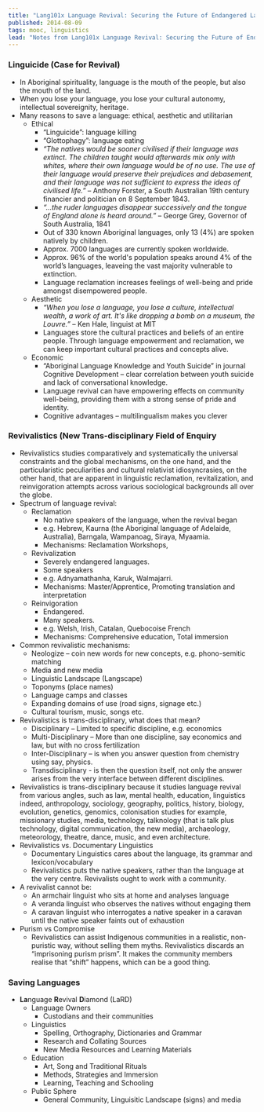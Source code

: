 ```yaml
---
title: "Lang101x Language Revival: Securing the Future of Endangered Languages"
published: 2014-08-09
tags: mooc, linguistics
lead: "Notes from Lang101x Language Revival: Securing the Future of Endangered Languages, a <abbr title=\"Massive Open Online Course\">MOOC</abbr> on <a href=\"https://edx.org\">EdX</a>"
---
```


### Linguicide (Case for Revival)

* In Aboriginal spirituality, language is the mouth of the people, but also the mouth of the land.
* When you lose your language, you lose your cultural autonomy, intellectual sovereignity, heritage.
* Many reasons to save a language: ethical, aesthetic and utilitarian
    - Ethical
        - “Linguicide”: language killing
        - “Glottophagy”: language eating
        - _“The natives would be sooner civilised if their language was extinct. The children taught would afterwards mix only with whites, where their own language would be of no use. The use of their language would preserve their prejudices and debasement, and their language was not sufficient to express the ideas of civilised life.”_ – Anthony Forster, a South Australian 19th century financier and politician on 8 September 1843.
        - _“…the ruder languages disappear successively and the tongue of England alone is heard around.”_ – George Grey, Governor of South Australia, 1841
        - Out of 330 known Aboriginal languages, only 13 (4%) are spoken natively by children.
        - Approx. 7000 languages are currently spoken worldwide.
        - Approx. 96% of the world's population speaks around 4% of the world’s languages, leaveing the vast majority vulnerable to extinction.
        - Language reclamation increases feelings of well-being and pride amongst disempowered people.
    - Aesthetic
        - _“When you lose a language, you lose a culture, intellectual wealth, a work of art. It's like dropping a bomb on a museum, the Louvre.”_ – Ken Hale, linguist at MIT
        - Languages store the cultural practices and beliefs of an entire people. Through language empowerment and reclamation, we can keep important cultural practices and concepts alive.
    - Economic
        - “Aboriginal Language Knowledge and Youth Suicide” in journal Cognitive Development – clear correlation between youth suicide and lack of conversational knowledge.
        - Language revival can have empowering effects on community well-being, providing them with a strong sense of pride and identity.
        - Cognitive advantages – multilingualism makes you clever

### Revivalistics (New Trans-disciplinary Field of Enquiry

* Revivalistics studies comparatively and systematically the universal constraints and the global mechanisms, on the one hand, and the particularistic peculiarities and cultural relativist idiosyncrasies, on the other hand, that are apparent in linguistic reclamation, revitalization, and reinvigoration attempts across various sociological backgrounds all over the globe.
* Spectrum of language revival:
    - Reclamation
        - No native speakers of the language, when the revival began
        - e.g. Hebrew, Kaurna (the Aboriginal language of Adelaide, Australia), Barngala, Wampanoag, Siraya, Myaamia.
        - Mechanisms: Reclamation Workshops,
    - Revivalization
        - Severely endangered languages.
        - Some speakers
        - e.g. Adnyamathanha, Karuk, Walmajarri.
        * Mechanisms: Master/Apprentice, Promoting translation and interpretation
    - Reinvigoration
        * Endangered.
        * Many speakers.
        * e.g. Welsh, Irish, Catalan, Quebocoise French
        - Mechanisms: Comprehensive education, Total immersion
* Common revivalistic mechanisms:
    - Neologize – coin new words for new concepts, e.g. phono-semitic matching
    - Media and new media
    - Linguistic Landscape (Langscape)
    - Toponyms (place names)
    - Language camps and classes
    - Expanding domains of use (road signs, signage etc.)
    - Cultural tourism, music, songs etc.
* Revivalistics is trans-disciplinary, what does that mean?
    - Disciplinary – Limited to specific discipline, e.g. economics
    - Multi-Disciplinary – More than one discipline, say economics and law, but with no cross fertilization
    - Inter-Disciplinary – is when you answer question from chemistry using say, physics.
    - Transdisciplinary - is then the question itself, not only the answer arises from the very interface between different disciplines.
* Revivalistics is trans-disciplinary because it studies language revival from various angles, such as law, mental health, education, linguistics indeed, anthropology, sociology, geography, politics, history, biology, evolution, genetics, genomics, colonisation studies for example, missionary studies, media, technology, talknology (that is talk plus technology, digital communication, the new media), archaeology, meteorology, theatre, dance, music, and even architecture.
* Revivalistics vs. Documentary Linguistics
    - Documentary Linguistics cares about the language, its grammar and lexicon/vocabulary
    - Revivalistics puts the native speakers, rather than the language at the very centre. Revivalists ought to work with a community.
* A revivalist cannot be:
    - An armchair linguist who sits at home and analyses language
    - A veranda linguist who observes the natives without engaging them
    - A caravan linguist who interrogates a native speaker in a caravan until the native speaker faints out of exhaustion
 * Purism vs Compromise
    - Revivalistics can assist Indigenous communities in a realistic, non-puristic way, without selling them myths. Revivalistics discards an “imprisoning purism prism”. It makes the community members realise that “shift” happens, which can be a good thing.

### Saving Languages

* **La**nguage **R**evival **D**iamond (LaRD)
    - Language Owners
        - Custodians and their communities
    - Linguistics
        - Spelling, Orthography, Dictionaries and Grammar
        - Research and Collating Sources
        - New Media Resources and Learning Materials
    - Education
        - Art, Song and Traditional Rituals
        - Methods, Strategies and Immersion
        - Learning, Teaching and Schooling
    - Public Sphere
        - General Community, Linguisitic Landscape (signs) and media

